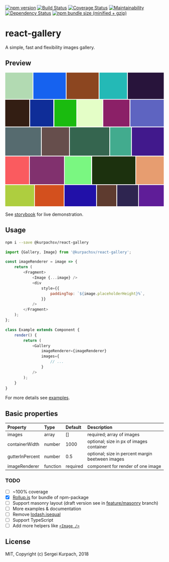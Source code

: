 [![npm version](https://badge.fury.io/js/%40kurpachsv%2Freact-gallery.svg)](https://badge.fury.io/js/%40kurpachsv%2Freact-gallery)
[![Build Status](https://travis-ci.org/kurpachsv/react-gallery.svg?branch=master)](https://travis-ci.org/kurpachsv/react-gallery)
[![Coverage Status](https://coveralls.io/repos/github/kurpachsv/react-gallery/badge.svg?branch=master)](https://coveralls.io/github/kurpachsv/react-gallery?branch=master)
[![Maintainability](https://api.codeclimate.com/v1/badges/0cdc600293ec5b061fc0/maintainability)](https://codeclimate.com/github/kurpachsv/react-gallery/maintainability)
[![Dependency Status](https://david-dm.org/kurpachsv/react-gallery.svg)](https://david-dm.org/kurpachsv/react-gallery)
[![npm bundle size (minified + gzip)](https://img.shields.io/bundlephobia/minzip/react.svg)](@kurpachsv/react-gallery)

# react-gallery

A simple, fast and flexibility images gallery.

## Preview

<img src="https://github.com/kurpachsv/react-gallery/raw/master/preview.png" alt="Preview" />

See [storybook](https://kurpachsv.github.io/react-gallery/?selectedKind=Examples&selectedStory=Basic%20Example&full=0&addons=1&stories=1&panelRight=0) for live demonstration.

## Usage

```bash
npm i --save @kurpachsv/react-gallery
```

```javascript
import {Gallery, Image} from '@kurpachsv/react-gallery';
```

```javascript
const imageRenderer = image => {
    return (
        <Fragment>
            <Image {...image} />
            <div
                style={{
                    paddingTop: `${image.placeholderHeight}%`,
                }}
            />
        </Fragment>
    );
};
```

```javascript
class Example extends Component {
    render() {
        return (
            <Gallery
                imageRenderer={imageRenderer}
                images={
                    // ...
                }
            />
        );
    }
}
```

For more details see [examples](https://github.com/kurpachsv/react-gallery/blob/master/examples/src/Examples.js).

## Basic properties

Property        |       Type            |       Default         |       Description
:-----------------------|:--------------|:--------------|:--------------------------------
images | array  | []  | required; array of images
containerWidth | number  | 1000  | optional; size in px of images container
gutterInPercent | number  | 0.5  | optional; size in percent margin beetween images
imageRenderer | function | required | component for render of one image

### TODO

- [ ] ~100% coverage
- [x] [Rollup.js](https://rollupjs.org) for bundle of npm-package
- [ ] Support masonry layout (draft version see in [feature/masonry](https://github.com/kurpachsv/react-gallery/tree/feature/masonry) branch)
- [ ] More examples & documentation 
- [ ] Remove [lodash.isequal](https://www.npmjs.com/package/lodash.isequal) 
- [ ] Support TypeScript
- [ ] Add more helpers like [`<Image />`](https://github.com/kurpachsv/react-gallery/blob/master/src/Image.js)

## License

MIT, Copyright (c) Sergei Kurpach, 2018
